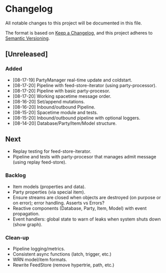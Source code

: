 # Changelog

All notable changes to this project will be documented in this file.

The format is based on [Keep a Changelog](https://keepachangelog.com/en/1.0.0/),
and this project adheres to [Semantic Versioning](https://semver.org/spec/v2.0.0.html).

## [Unreleased]

### Added

- [08-17-19] PartyManager real-time update and coldstart.
- [08-17-20] Pipeline with feed-store-iterator (using party-processor).
- [08-17-20] Pipeline with basic party-procesor.
- [08-17-20] Working spacetime message order.
- [08-16-20] Set/append mutations.
- [08-16-20] Inbound/outbound Pipeline.
- [08-15-20] Spacetime module and tests.
- [08-15-20] Inbound/outbound pipeline with optional loggers.
- [08-14-20] Database/Party/Item/Model structure.

## Next

- Replay testing for feed-store-iterator.
- Pipeline and tests with party-procesor that manages admit message (using replay feed-store).

### Backlog

- Item models (properties and data).
- Party properties (via special item).
- Ensure streams are closed when objects are destroyed (on purpose or on error); error handling. Asserts vs Errors?
- Reactive components (Database, Party, Item, Model) with event propagation.
- Event handlers: global state to warn of leaks when system shuts down (show graph).

### Clean-up

- Pipeline logging/metrics.
- Consistent async functions (latch, trigger, etc.)
- WRN model/item formats.
- Rewrite FeedStore (remove hypertrie, path, etc.)
